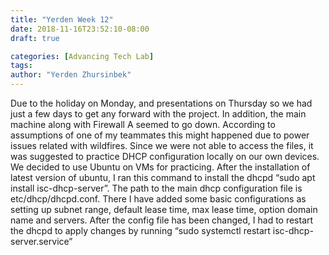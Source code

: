 ```yaml
---
title: "Yerden Week 12"
date: 2018-11-16T23:52:10-08:00
draft: true

categories: [Advancing Tech Lab]
tags:
author: "Yerden Zhursinbek"
---
```

Due to the holiday on Monday, and presentations on Thursday so we had just a few days to get any forward with the project. In addition, the main machine along with Firewall A seemed to go down. According to assumptions of one of my teammates this might happened due to power issues related with wildfires. 
Since we were not able to access the files, it was suggested to practice DHCP configuration locally on our own devices. We decided to use Ubuntu on VMs for practicing. After the installation of latest version of ubuntu, I ran this command to install the dhcpd “sudo apt install isc-dhcp-server”.
The path to the main dhcp configuration file is etc/dhcp/dhcpd.conf. There I have added some basic configurations as setting up subnet range, default lease time, max lease time, option domain name and servers. 
After the config file has been changed, I had to restart the dhcpd to apply changes by running “sudo systemctl restart isc-dhcp-server.service”
